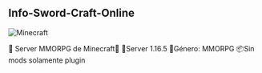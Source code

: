 ## Info-Sword-Craft-Online



![Minecraft](https://user-images.githubusercontent.com/98184310/201780012-c42f3979-958d-4fd9-af90-98ed25adebb0.jpg)


📜 Server MMORPG de Minecraft📜
🕌Server 1.16.5 
🌱Género: MMORPG 
📦Sin mods solamente plugin
